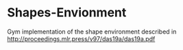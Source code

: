 # Shapes-Envionment
Gym implementation of the shape environment described in http://proceedings.mlr.press/v97/das19a/das19a.pdf
